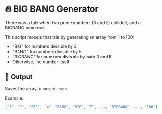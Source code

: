# 🔥 BIG BANG Generator

There was a tale when two prime numbers (3 and 5) collided, and a BIGBANG occurred.

This script models that tale by generating an array from 1 to 100:
- "BIG" for numbers divisible by 3
- "BANG" for numbers divisible by 5
- "BIGBANG" for numbers divisible by both 3 and 5
- Otherwise, the number itself

## 🧪 Output
Saves the array to `output.json`.

Example:
```json
["1", "2", "BIG", "4", "BANG", "BIG", "7", ..., "BIGBANG", ..., "100"]
